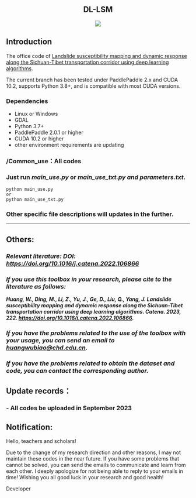 <div align="center">
    <h2>
        DL-LSM   
    </h2>
</div>

<div align="center">
    <img src="figs/01.png"/>
</div>


## Introduction

The office code of [Landslide susceptibility mapping and dynamic response along the Sichuan-Tibet transportation corridor using deep learning algorithms](https://doi.org/10.1016/j.catena.2022.106866).

The current branch has been tested under PaddlePaddle 2.x and CUDA 10.2, supports Python 3.8+, and is compatible with most CUDA versions.

### Dependencies

- Linux or Windows
- GDAL
- Python 3.7+
- PaddlePaddle 2.0.1 or higher
- CUDA 10.2 or higher
- other environment requirements are updating

### /Common_use：All codes

### Just run *main_use.py* or *main_use_txt.py and parameters.txt*.

```shell
python main_use.py
or
python main_use_txt.py
```

### Other specific file descriptions will updates in the further.


----
## Others:

### ***Relevant literature: DOI: https://doi.org/10.1016/j.catena.2022.106866***

### ***If you use this toolbox in your research, please cite to the literature as follows:***  
***Huang, W., Ding, M., Li, Z., Yu, J., Ge, D., Liu, Q., Yang, J. Landslide susceptibility mapping and dynamic response along the Sichuan-Tibet transportation corridor using deep learning algorithms. Catena. 2023, 222. https://doi.org/10.1016/j.catena.2022.106866.***

### ***If you have the problems related to the use of the toolbox with your usage, you can send an email to huangwubiao@chd.edu.cn.***
### ***If you have the problems related to obtain the dataset and code, you can contact the corresponding author.***

## Update records：

  ### - All codes be uploaded in September 2023

## Notification:
Hello, teachers and scholars!

Due to the change of my research direction and other reasons, I may not maintain these codes in the near future. If you have some problems that cannot be solved, you can send the emails to communicate and learn from each other. I deeply apologize for not being able to reply to your emails in time!
Wishing you all good luck in your research and good health!

Developer
